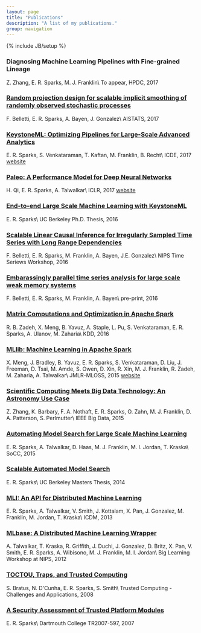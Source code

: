 ```yaml
---
layout: page
title: "Publications"
description: "A list of my publications."
group: navigation
---
```

{% include JB/setup %}

### Diagnosing Machine Learning Pipelines with Fine-grained Lineage
Z. Zhang, E. R. Sparks, M. J. Franklin\\
To appear, HPDC, 2017

### [Random projection design for scalable implicit smoothing of randomly observed stochastic processes](https://rise.cs.berkeley.edu/wp-content/uploads/2017/03/Aistats_camera_ready.pdf)
F. Belletti, E. R. Sparks, A. Bayen, J. Gonzalez\\
AISTATS, 2017

### [KeystoneML: Optimizing Pipelines for Large-Scale Advanced Analytics](https://amplab.cs.berkeley.edu/wp-content/uploads/2017/01/ICDE_2017_CameraReady_475.pdf)
E. R. Sparks, S. Venkataraman, T. Kaftan, M. Franklin, B. Recht\\
ICDE, 2017
[website](http://keystone-ml.org)

### [Paleo: A Performance Model for Deep Neural Networks](https://openreview.net/pdf?id=SyVVJ85lg)
H. Qi, E. R. Sparks, A. Talwalkar\\
ICLR, 2017
[website](https://talwalkarlab.github.io/paleo/)

### [End-to-end Large Scale Machine Learning with KeystoneML](http://www2.eecs.berkeley.edu/Pubs/TechRpts/2016/EECS-2016-200.pdf)
E. R. Sparks\\
UC Berkeley Ph.D. Thesis, 2016

### [Scalable Linear Causal Inference for Irregularly Sampled Time Series with Long Range Dependencies](https://sites.google.com/site/nipsts2016/NIPS_2016_TSW_paper_26.pdf?attredirects=0&d=1)
F. Belletti, E. R. Sparks, M. Franklin, A. Bayen, J.E. Gonzalez\\
NIPS Time Seriews Workshop, 2016

### [Embarassingly parallel time series analysis for large scale weak memory systems](https://arxiv.org/abs/1511.06493)
F. Belletti, E. R. Sparks, M. Franklin, A. Bayen\\
pre-print, 2016

### [Matrix Computations and Optimization in Apache Spark](https://stanford.edu/~rezab/papers/linalg.pdf)
R. B. Zadeh, X. Meng, B. Yavuz, A. Staple, L. Pu, S. Venkataraman, E. R. Sparks, A. Ulanov, M. Zaharia\\
KDD, 2016

### [MLlib: Machine Learning in Apache Spark](http://arxiv.org/pdf/1505.06807v1)
X. Meng, J. Bradley, B. Yavuz, E. R. Sparks, S. Venkataraman, D. Liu, J. Freeman, D. Tsai, M. Amde, S. Owen, D. Xin, R. Xin, M. J. Franklin, R. Zadeh, M. Zaharia, A. Talwalkar\\
JMLR-MLOSS, 2015 [website](http://spark.apache.org/mllib/)
 
### [Scientific Computing Meets Big Data Technology: An Astronomy Use Case](https://amplab.cs.berkeley.edu/wp-content/uploads/2015/09/Kira-camera-ready.pdf)
Z. Zhang, K. Barbary, F. A. Nothaft, E. R. Sparks, O. Zahn, M. J. Franklin, D. A. Patterson, S. Perlmutter\\
IEEE Big Data, 2015

### [Automating Model Search for Large Scale Machine Learning](https://amplab.cs.berkeley.edu/wp-content/uploads/2015/07/163-sparks.pdf)
E. R. Sparks, A. Talwalkar, D. Haas, M. J. Franklin, M. I. Jordan, T. Kraska\\
SoCC, 2015

### [Scalable Automated Model Search](http://www2.eecs.berkeley.edu/Pubs/TechRpts/2014/EECS-2014-122.pdf)
E. R. Sparks\\
UC Berkeley Masters Thesis, 2014


### [MLI: An API for Distributed Machine Learning](http://arxiv-web3.library.cornell.edu/pdf/1310.5426v2.pdf)
E. R. Sparks, A. Talwalkar, V. Smith, J. Kottalam, X. Pan, J. Gonzalez, M. Franklin, M. Jordan, T. Kraska\\
ICDM, 2013

### [MLbase: A Distributed Machine Learning Wrapper](http://www.cs.berkeley.edu/~ameet/dmx_nips.pdf)
A. Talwalkar, T. Kraska, R. Griffith, J. Duchi, J. Gonzalez, D. Britz, X. Pan, V. Smith, E. R. Sparks, A. Wibisono, M. J. Franklin, M. I. Jordan\\
Big Learning Workshop at NIPS, 2012


### [TOCTOU, Traps, and Trusted Computing](http://www.springerlink.com/index/Y500H3H080128284.pdf)
S. Bratus, N. D'Cunha, E. R. Sparks, S. Smith\\
Trusted Computing - Challenges and Applications, 2008

### [A Security Assessment of Trusted Platform Modules](http://www.cs.dartmouth.edu/reports/TR2007-597.pdf)
E. R. Sparks\\
Dartmouth College TR2007-597, 2007

